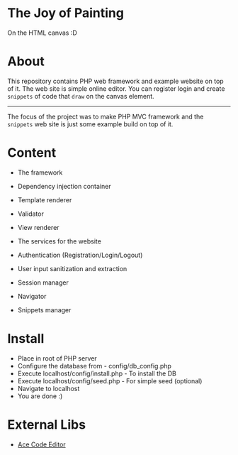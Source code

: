 # The Joy of Painting
On the HTML canvas :D

# About
This repository contains PHP web framework and example website on top of it.
The web site is simple online editor. You can register login and create `snippets` of code that 
`draw` on the canvas element.

---

The focus of the project was to make PHP MVC framework and the `snippets` web site is just some
example build on top of it.

# Content
 - The framework
  - Dependency injection container
  - Template renderer
  - Validator
  - View renderer

 - The services for the website
  - Authentication (Registration/Login/Logout)
  - User input sanitization and extraction
  - Session manager
  - Navigator
  - Snippets manager

# Install
 - Place in root of PHP server
 - Configure the database from - config/db_config.php
 - Execute localhost/config/install.php - To install the DB
 - Execute localhost/config/seed.php - For simple seed (optional)
 - Navigate to localhost
 - You are done :)

# External Libs
 - [Ace Code Editor](https://ace.c9.io/)
